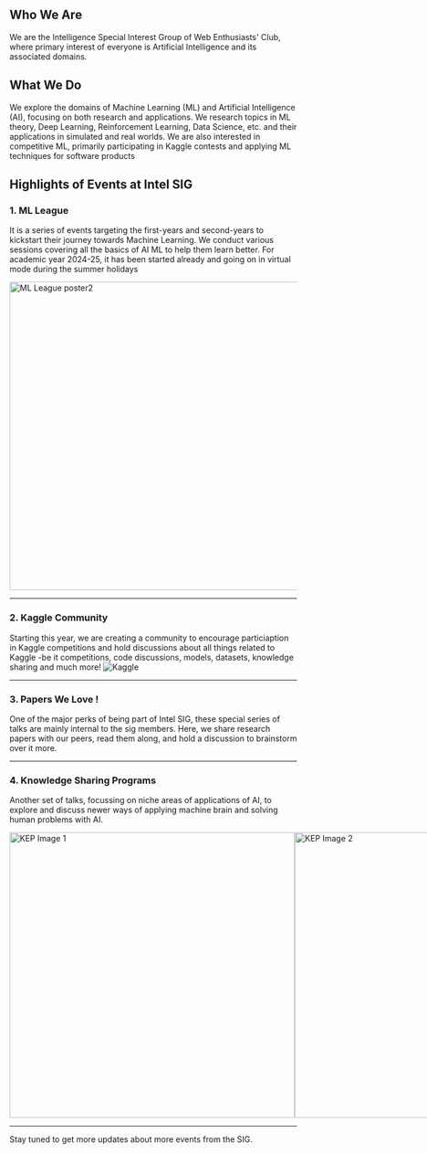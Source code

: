 ## Who We Are
We are the Intelligence Special Interest Group of Web Enthusiasts' Club, where primary interest of everyone is Artificial Intelligence and its associated domains.

## What We Do
We explore the domains of Machine Learning (ML) and Artificial Intelligence (AI), focusing on both research and applications. We research topics in ML theory, Deep Learning, Reinforcement Learning, Data Science, etc. and their applications in simulated and real worlds. We are also interested in competitive ML, primarily participating in Kaggle contests and applying ML techniques for software products

## Highlights of Events at Intel SIG

### 1. ML League
It is a series of events targeting the first-years and second-years to kickstart their journey towards Machine Learning. We conduct various sessions covering all the basics of AI ML to help them learn better. For academic year 2024-25, it has been started already and going on in virtual mode during the summer holidays

<img src="https://github.com/WebClub-NITK/wec-nitk-website/assets/125354611/5d087632-38b8-4cdf-ad3e-0df71bb7f724" alt="ML League poster2" width="540">

---
### 2. Kaggle Community
Starting this year, we are creating a community to encourage particiaption in Kaggle competitions and hold discussions about all things related to Kaggle -be it competitions, code discussions, models, datasets, knowledge sharing and much more!
![Kaggle](https://github.com/WebClub-NITK/wec-nitk-website/assets/125354611/1ee07c16-fada-4147-a37c-9db95e8fc705)

---
### 3. Papers We Love !
One of the major perks of being part of Intel SIG, these special series of talks are mainly internal to the sig members. Here, we share research papers with our peers, read them along, and hold a discussion to brainstorm over it more.

---
### 4. Knowledge Sharing Programs
Another set of talks, focussing on niche areas of applications of AI, to explore and discuss newer ways of applying machine brain and solving human problems with AI.

<div style="display: flex; justify-content: space-between;">
  <img src="https://github.com/WebClub-NITK/wec-nitk-website/assets/125354611/50783c99-8e24-4928-b756-58641dd08f7f" alt="KEP Image 1" width="500">
  <img src="https://github.com/WebClub-NITK/wec-nitk-website/assets/125354611/28c77339-36ed-4b2e-bc89-e6c03820a84a" alt="KEP Image 2" width="500">
</div>

---
Stay tuned to get more updates about more events from the SIG.
